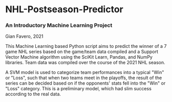 # NHL-Postseason-Predictor

### An Introductory Machine Learning Project
Gian Favero, 2021

This Machine Learning based Python script aims to predict the winner of a 7 game NHL series based on the game/team data compiled and a Support Vector Machine algorithm using the SciKit Learn, Pandas, and NumPy libraries. Team data was compiled over the course of the 2021 NHL season. 

A SVM model is used to categorize team performances into a typical "Win" or "Loss", such that when two teams meet in the playoffs, the result of the series can be decided based on if the opponents' stats fell into the "Win" or "Loss" category. This is a preliminary model, which had slim success according to the real data.

